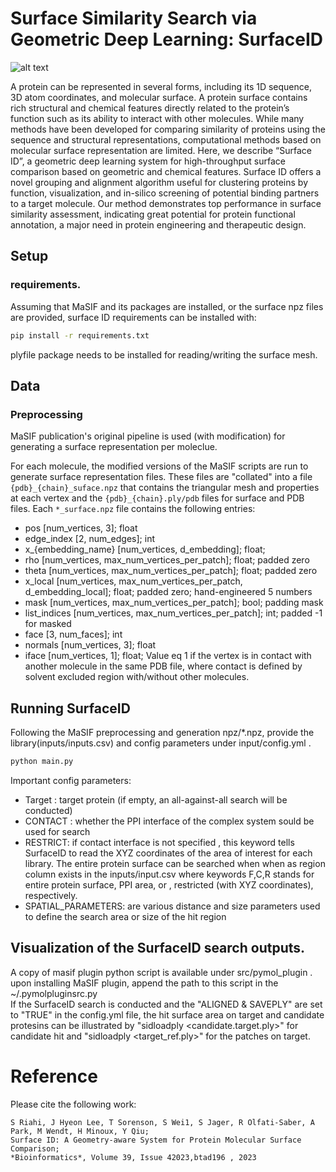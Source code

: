 # Surface Similarity Search via Geometric Deep Learning: SurfaceID

![alt text](https://github.com/Sanofi-GitHub/LMR-SurfaceID/blob/main/docs/toc.png)

A protein can be represented in several forms, including its 1D sequence, 3D atom coordinates, and molecular surface. A protein surface contains rich structural and chemical features directly related to the protein’s function such as its ability to interact with other molecules. While many methods have been developed for comparing similarity of proteins using the sequence and structural representations, computational methods based on molecular surface representation are limited. Here, we describe “Surface ID”, a geometric deep learning system for high-throughput surface comparison based on geometric and chemical features.  Surface ID offers a novel grouping and alignment algorithm useful for clustering proteins by function, visualization, and in-silico screening of potential binding partners to a target molecule. Our method demonstrates top performance in surface similarity assessment, indicating great potential for protein functional annotation, a major need in protein engineering and therapeutic design.




## Setup
### requirements. 
Assuming that MaSIF and its packages are installed, or the surface npz files are provided, surface ID requirements can be installed with:

```bash
pip install -r requirements.txt
```
plyfile package needs to be installed for reading/writing the surface mesh.  



## Data
### Preprocessing 
MaSIF publication's original pipeline is used (with modification) 
for generating a surface representation per moleclue.

For each molecule, the modified versions of the MaSIF scripts are run to generate surface representation files. These files are "collated" into a file `{pdb}_{chain}_suface.npz` that contains the triangular mesh and properties at each vertex and the `{pdb}_{chain}.ply/pdb` files for surface and PDB files. Each `*_surface.npz` file contains the following entries: 

- pos [num_vertices, 3]; float
- edge_index [2, num_edges]; int
- x_{embedding_name} [num_vertices, d_embedding]; float;
- rho [num_vertices, max_num_vertices_per_patch]; float; padded zero
- theta [num_vertices, max_num_vertices_per_patch]; float; padded zero
- x_local [num_vertices, max_num_vertices_per_patch, d_embedding_local]; float; padded zero; hand-engineered 5 numbers
- mask [num_vertices, max_num_vertices_per_patch]; bool; padding mask
- list_indices [num_vertices, max_num_vertices_per_patch]; int; padded -1 for masked
- face [3, num_faces]; int
- normals [num_vertices, 3]; float
- iface [num_vertices, 1]; float; Value eq 1 if the vertex is in contact with another molecule in the same PDB file, where contact is defined by solvent excluded region with/without other molecules.

## Running SurfaceID
Following the MaSIF preprocessing and generation npz/*.npz, provide the library(inputs/inputs.csv) and config parameters under input/config.yml . 

```bash
python main.py
```

Important config parameters:
* Target : target protein (if empty, an all-against-all search will be conducted)
* CONTACT : whether the PPI interface of the complex system sould be used for search
* RESTRICT: if contact interface is not specified , this keyword tells SurfaceID to read the XYZ coordinates of the area of interest for each library. The entire protein surface can be searched when when as region column exists in the inputs/input.csv where keywords F,C,R stands for entire protein surface, PPI area, or , restricted (with XYZ coordinates), respectively.   
* SPATIAL_PARAMETERS: are various distance and size parameters used to define the search area or size of the hit region 

## Visualization of the SurfaceID search outputs.

A copy of masif plugin python script is available under src/pymol_plugin . 
upon installing MaSIF plugin, append the path to this script in the ~/.pymolpluginsrc.py  
If the SurfaceID search is conducted and the "ALIGNED & SAVEPLY" are set to "TRUE" in the config.yml file, the hit surface area on target and candidate protesins can be illustrated by "sidloadply <candidate.target.ply>" for candidate hit and "sidloadply <target_ref.ply>" for the patches on target.

# Reference

Please cite the following work:

```
S Riahi, J Hyeon Lee, T Sorenson, S Wei1, S Jager, R Olfati-Saber, A Park, M Wendt, H Minoux, Y Qiu;
Surface ID: A Geometry-aware System for Protein Molecular Surface Comparison;
*Bioinformatics*, Volume 39, Issue 42023,btad196 , 2023  

```

